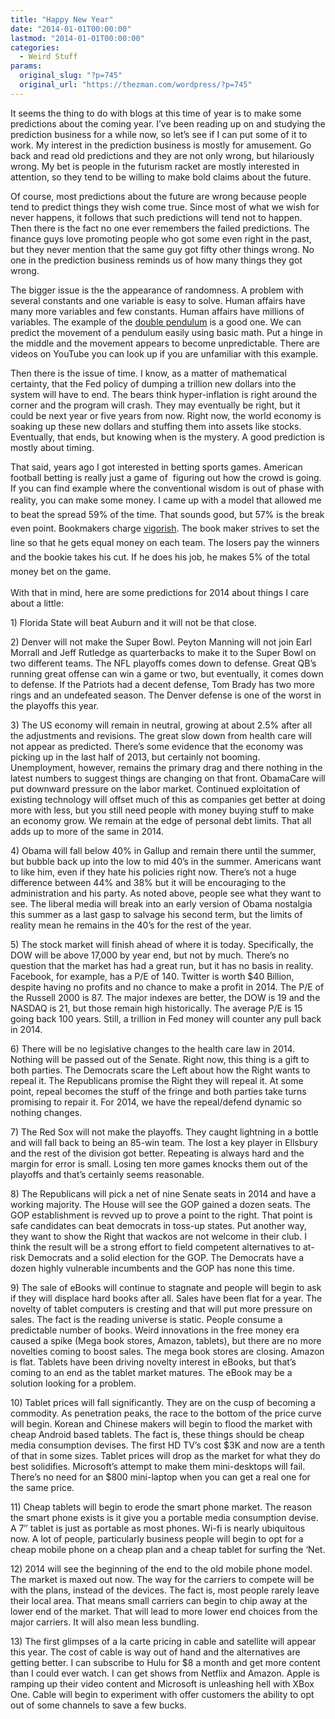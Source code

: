 ```yaml
---
title: "Happy New Year"
date: "2014-01-01T00:00:00"
lastmod: "2014-01-01T00:00:00"
categories:
  - Weird Stuff
params:
  original_slug: "?p=745"
  original_url: "https://thezman.com/wordpress/?p=745"
---
```


It seems the thing to do with blogs at this time of year is to make some
predictions about the coming year. I’ve been reading up on and studying
the prediction business for a while now, so let’s see if I can put some
of it to work. My interest in the prediction business is mostly for
amusement. Go back and read old predictions and they are not only wrong,
but hilariously wrong. My bet is people in the futurism racket are
mostly interested in attention, so they tend to be willing to make bold
claims about the future.

Of course, most predictions about the future are wrong because people
tend to predict things they wish come true. Since most of what we wish
for never happens, it follows that such predictions will tend not to
happen. Then there is the fact no one ever remembers the failed
predictions. The finance guys love promoting people who got some even
right in the past, but they never mention that the same guy got fifty
other things wrong. No one in the prediction business reminds us of how
many things they got wrong.

The bigger issue is the the appearance of randomness. A problem with
several constants and one variable is easy to solve. Human affairs have
many more variables and few constants. Human affairs have millions of
variables. The example of the
<a href="http://en.wikipedia.org/wiki/Double_pendulum"
rel="noopener noreferrer" target="_blank">double pendulum</a> is a good
one. We can predict the movement of a pendulum easily using basic math.
Put a hinge in the middle and the movement appears to become
unpredictable. There are videos on YouTube you can look up if you are
unfamiliar with this example.

Then there is the issue of time. I know, as a matter of mathematical
certainty, that the Fed policy of dumping a trillion new dollars into
the system will have to end. The bears think hyper-inflation is right
around the corner and the program will crash. They may eventually be
right, but it could be next year or five years from now. Right now, the
world economy is soaking up these new dollars and stuffing them into
assets like stocks. Eventually, that ends, but knowing when is the
mystery. A good prediction is mostly about timing.

That said, years ago I got interested in betting sports games. American
football betting is really just a game of  figuring out how the crowd is
going. If you can find example where the conventional wisdom is out of
phase with reality, you can make some
money. <span style="line-height: 1.625;">I came up with a model that
allowed me to beat the spread 59% of the time. That sounds good, but 57%
is the break even point. Bookmakers charge
</span><a href="http://en.wikipedia.org/wiki/Vigorish"
rel="noopener noreferrer" style="line-height: 1.625;"
target="_blank">vigorish</a><span style="line-height: 1.625;">. The book
maker strives to set the line so that he gets equal money on each team.
The losers pay the winners and the bookie takes his cut. If he does his
job, he makes 5% of the total money bet on the game.</span>

With that in mind, here are some predictions for 2014 about things I
care about a little:

1\) Florida State will beat Auburn and it will not be that close.

2\) Denver will not make the Super Bowl. Peyton Manning will not join
Earl Morrall and Jeff Rutledge as quarterbacks to make it to the Super
Bowl on two different teams. The NFL playoffs comes down to defense.
Great QB’s running great offense can win a game or two, but eventually,
it comes down to defense. If the Patriots had a decent defense, Tom
Brady has two more rings and an undefeated season. The Denver defense is
one of the worst in the playoffs this year.

3\) The US economy will remain in neutral, growing at about 2.5% after
all the adjustments and revisions. The great slow down from health care
will not appear as predicted. There’s some evidence that the economy was
picking up in the last half of 2013, but certainly not booming.
Unemployment, however, remains the primary drag and there nothing in the
latest numbers to suggest things are changing on that front. ObamaCare
will put downward pressure on the labor market. Continued exploitation
of existing technology will offset much of this as companies get better
at doing more with less, but you still need people with money buying
stuff to make an economy grow. We remain at the edge of personal debt
limits. That all adds up to more of the same in 2014.

4\) Obama will fall below 40% in Gallup and remain there until the
summer, but bubble back up into the low to mid 40’s in the summer.
Americans want to like him, even if they hate his policies right now.
There’s not a huge difference between 44% and 38% but it will be
encouraging to the administration and his party. As noted above, people
see what they want to see. The liberal media will break into an early
version of Obama nostalgia this summer as a last gasp to salvage his
second term, but the limits of reality mean he remains in the 40’s for
the rest of the year.

5\) The stock market will finish ahead of where it is today.
Specifically, the DOW will be above 17,000 by year end, but not by much.
There’s no question that the market has had a great run, but it has no
basis in reality. Facebook, for example, has a P/E of 140. Twitter is
worth $40 Billion, despite having no profits and no chance to make a
profit in 2014. The P/E of the Russell 2000 is 87. The major indexes are
better, the DOW is 19 and the NASDAQ is 21, but those remain high
historically. The average P/E is 15 going back 100 years. Still, a
trillion in Fed money will counter any pull back in 2014.

6\) There will be no legislative changes to the health care law in 2014.
Nothing will be passed out of the Senate. Right now, this thing is a
gift to both parties. The Democrats scare the Left about how the Right
wants to repeal it. The Republicans promise the Right they will repeal
it. At some point, repeal becomes the stuff of the fringe and both
parties take turns promising to repair it. For 2014, we have the
repeal/defend dynamic so nothing changes.

7\) The Red Sox will not make the playoffs. They caught lightning in a
bottle and will fall back to being an 85-win team. The lost a key player
in Ellsbury and the rest of the division got better. Repeating is always
hard and the margin for error is small. Losing ten more games knocks
them out of the playoffs and that’s certainly seems reasonable.

8\) The Republicans will pick a net of nine Senate seats in 2014 and
have a working majority. The House will see the GOP gained a dozen
seats. The GOP establishment is revved up to prove a point to the right.
That point is safe candidates can beat democrats in toss-up states. Put
another way, they want to show the Right that wackos are not welcome in
their club. I think the result will be a strong effort to field
competent alternatives to at-risk Democrats and a solid election for the
GOP. The Democrats have a dozen highly vulnerable incumbents and the GOP
has none this time.

9\) The sale of eBooks will continue to stagnate and people will begin
to ask if they will displace hard books after all. Sales have been flat
for a year. The novelty of tablet computers is cresting and that will
put more pressure on sales. The fact is the reading universe is static.
People consume a predictable number of books. Weird innovations in the
free money era caused a spike (Mega book stores, Amazon, tablets), but
there are no more novelties coming to boost sales. The mega book stores
are closing. Amazon is flat. Tablets have been driving novelty interest
in eBooks, but that’s coming to an end as the tablet market matures. The
eBook may be a solution looking for a problem.

10\) Tablet prices will fall significantly. They are on the cusp of
becoming a commodity. As penetration peaks, the race to the bottom of
the price curve will begin. Korean and Chinese makers will begin to
flood the market with cheap Android based tablets. The fact is, these
things should be cheap media consumption devises. The first HD TV’s cost
$3K and now are a tenth of that in some sizes. Tablet prices will drop
as the market for what they do best solidifies. Microsoft’s attempt to
make them mini-desktops will fail. There’s no need for an $800
mini-laptop when you can get a real one for the same price.

11\) Cheap tablets will begin to erode the smart phone market. The
reason the smart phone exists is it give you a portable media
consumption devise. A 7″ tablet is just as portable as most phones.
Wi-fi is nearly ubiquitous now. A lot of people, particularly business
people will begin to opt for a cheap mobile phone on a cheap plan and a
cheap tablet for surfing the ‘Net.

12\) 2014 will see the beginning of the end to the old mobile phone
model. The market is maxed out now. The way for the carriers to compete
will be with the plans, instead of the devices. The fact is, most people
rarely leave their local area. That means small carriers can begin to
chip away at the lower end of the market. That will lead to more lower
end choices from the major carriers. It will also mean less bundling.

13\) The first glimpses of a la carte pricing in cable and satellite
will appear this year. The cost of cable is way out of hand and the
alternatives are getting better. I can subscribe to Hulu for $8 a month
and get more content than I could ever watch. I can get shows from
Netflix and Amazon. Apple is ramping up their video content and
Microsoft is unleashing hell with XBox One. Cable will begin to
experiment with offer customers the ability to opt out of some channels
to save a few bucks.

